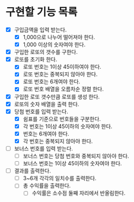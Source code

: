 # 구현할 기능 목록

- [x] 구입금액을 입력 받는다.
  - [x] 1,000으로 나누어 떨어져야 한다.
  - [x] 1,000 이상의 숫자여야 한다.
- [x] 구입한 로또의 갯수를 구한다.
- [x] 로또를 초기화 한다.
  - [x] 로또 번호는 1이상 45이하여야 한다.
  - [x] 로또 번호는 중복되지 않아야 한다.
  - [x] 로또 번호는 6개여야 한다.
  - [x] 로또 번호 배열을 오름차순 정렬 한다.
- [x] 구입한 로또 갯수만큼 로또를 생성 한다.
- [x] 로또의 숫자 배열을 출력 한다.
- [x] 당첨 번호를 입력 받는다.
  - [x] 쉼표를 기준으로 번호들을 구분한다.
  - [x] 각 번호는 1이상 45이하의 숫자여야 한다.
  - [x] 번호는 6개여야 한다.
  - [x] 각 번호는 중복되지 않아야 한다.
- [ ] 보너스 번호를 입력 받는다.
  - [ ] 보너스 번호는 당첨 번호와 중복되지 않아야 한다.
  - [ ] 보너스 번호는 1이상 45이하의 숫자여야 한다.
- [ ] 결과를 출력한다.
  - [ ] 3~6개 각각의 일치수를 출력한다.
  - [ ] 총 수익률을 출력한다.
    - [ ] 수익률은 소수점 둘째 자리에서 반올림한다.
